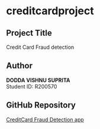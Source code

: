 # creditcardproject
## Project Title
Credit Card Fraud detection

## Author
**DODDA VISHNU SUPRITA**  
Student ID: R200570

## GitHub Repository
[CreditCard Fraud Detection app](https://github.com/vishnusuprita/creditcardproject)
